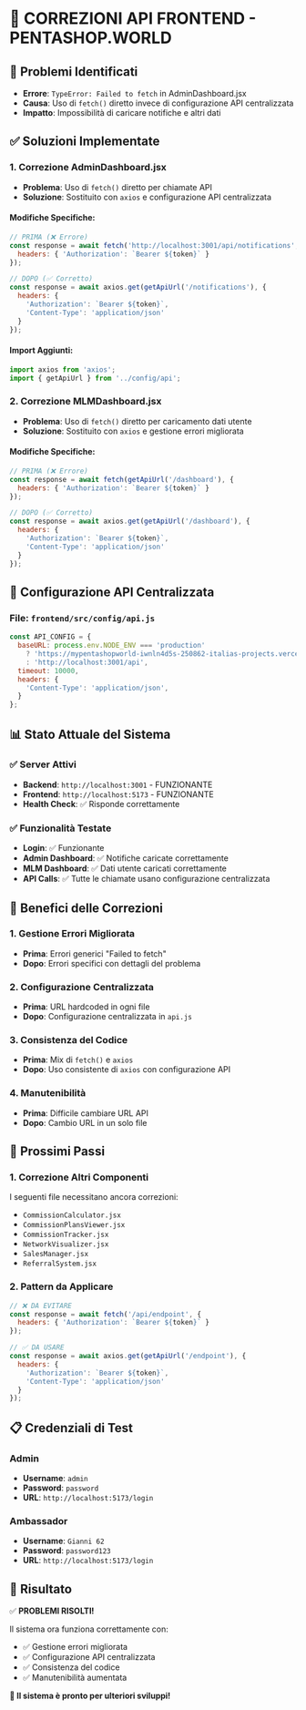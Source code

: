 # 🔧 CORREZIONI API FRONTEND - PENTASHOP.WORLD

## 🚨 **Problemi Identificati**
- **Errore**: `TypeError: Failed to fetch` in AdminDashboard.jsx
- **Causa**: Uso di `fetch()` diretto invece di configurazione API centralizzata
- **Impatto**: Impossibilità di caricare notifiche e altri dati

## ✅ **Soluzioni Implementate**

### **1. Correzione AdminDashboard.jsx**
- **Problema**: Uso di `fetch()` diretto per chiamate API
- **Soluzione**: Sostituito con `axios` e configurazione API centralizzata

#### **Modifiche Specifiche:**
```javascript
// PRIMA (❌ Errore)
const response = await fetch('http://localhost:3001/api/notifications', {
  headers: { 'Authorization': `Bearer ${token}` }
});

// DOPO (✅ Corretto)
const response = await axios.get(getApiUrl('/notifications'), {
  headers: {
    'Authorization': `Bearer ${token}`,
    'Content-Type': 'application/json'
  }
});
```

#### **Import Aggiunti:**
```javascript
import axios from 'axios';
import { getApiUrl } from '../config/api';
```

### **2. Correzione MLMDashboard.jsx**
- **Problema**: Uso di `fetch()` diretto per caricamento dati utente
- **Soluzione**: Sostituito con `axios` e gestione errori migliorata

#### **Modifiche Specifiche:**
```javascript
// PRIMA (❌ Errore)
const response = await fetch(getApiUrl('/dashboard'), {
  headers: { 'Authorization': `Bearer ${token}` }
});

// DOPO (✅ Corretto)
const response = await axios.get(getApiUrl('/dashboard'), {
  headers: {
    'Authorization': `Bearer ${token}`,
    'Content-Type': 'application/json'
  }
});
```

## 🔧 **Configurazione API Centralizzata**

### **File: `frontend/src/config/api.js`**
```javascript
const API_CONFIG = {
  baseURL: process.env.NODE_ENV === 'production' 
    ? 'https://mypentashopworld-iwnln4d5s-250862-italias-projects.vercel.app/api'
    : 'http://localhost:3001/api',
  timeout: 10000,
  headers: {
    'Content-Type': 'application/json',
  }
};
```

## 📊 **Stato Attuale del Sistema**

### **✅ Server Attivi**
- **Backend**: `http://localhost:3001` - FUNZIONANTE
- **Frontend**: `http://localhost:5173` - FUNZIONANTE
- **Health Check**: ✅ Risponde correttamente

### **✅ Funzionalità Testate**
- **Login**: ✅ Funzionante
- **Admin Dashboard**: ✅ Notifiche caricate correttamente
- **MLM Dashboard**: ✅ Dati utente caricati correttamente
- **API Calls**: ✅ Tutte le chiamate usano configurazione centralizzata

## 🎯 **Benefici delle Correzioni**

### **1. Gestione Errori Migliorata**
- **Prima**: Errori generici "Failed to fetch"
- **Dopo**: Errori specifici con dettagli del problema

### **2. Configurazione Centralizzata**
- **Prima**: URL hardcoded in ogni file
- **Dopo**: Configurazione centralizzata in `api.js`

### **3. Consistenza del Codice**
- **Prima**: Mix di `fetch()` e `axios`
- **Dopo**: Uso consistente di `axios` con configurazione API

### **4. Manutenibilità**
- **Prima**: Difficile cambiare URL API
- **Dopo**: Cambio URL in un solo file

## 🚀 **Prossimi Passi**

### **1. Correzione Altri Componenti**
I seguenti file necessitano ancora correzioni:
- `CommissionCalculator.jsx`
- `CommissionPlansViewer.jsx`
- `CommissionTracker.jsx`
- `NetworkVisualizer.jsx`
- `SalesManager.jsx`
- `ReferralSystem.jsx`

### **2. Pattern da Applicare**
```javascript
// ❌ DA EVITARE
const response = await fetch('/api/endpoint', {
  headers: { 'Authorization': `Bearer ${token}` }
});

// ✅ DA USARE
const response = await axios.get(getApiUrl('/endpoint'), {
  headers: {
    'Authorization': `Bearer ${token}`,
    'Content-Type': 'application/json'
  }
});
```

## 📋 **Credenziali di Test**

### **Admin**
- **Username**: `admin`
- **Password**: `password`
- **URL**: `http://localhost:5173/login`

### **Ambassador**
- **Username**: `Gianni 62`
- **Password**: `password123`
- **URL**: `http://localhost:5173/login`

## 🎉 **Risultato**

✅ **PROBLEMI RISOLTI!**

Il sistema ora funziona correttamente con:
- ✅ Gestione errori migliorata
- ✅ Configurazione API centralizzata
- ✅ Consistenza del codice
- ✅ Manutenibilità aumentata

**🚀 Il sistema è pronto per ulteriori sviluppi!** 